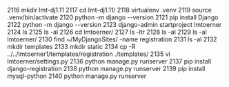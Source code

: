  2116  mkdir lmt-dj1.11
 2117  cd lmt-dj1.11/
 2118  virtualenv .venv
 2119  source .venv/bin/activate
 2120  python -m django --version
 2121  pip install Django
 2122  python -m django --version
 2123  django-admin startproject lmtoerner
 2124  ls
 2125  ls -al
 2126  cd lmtoerner/
 2127  ls -ltr
 2128  ls -al
 2129  ls -al lmtoerner/
 2130  find ~/MyDjangoSites/ -name registration
 2131  ls -al
 2132  mkdir templates
 2133  mkdir static
 2134  cp -R ../../lmtoerner1/templates/registration ./templates/
 2135  vi lmtoerner/settings.py 
 2136  python manage.py runserver
 2137  pip install django-registration
 2138  python manage.py runserver
 2139  pip install mysql-python
 2140  python manage.py runserver

